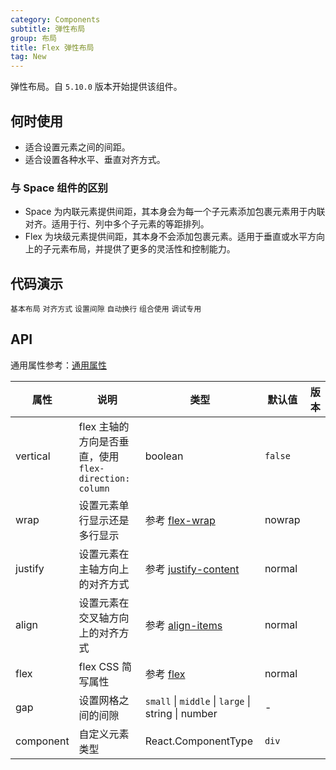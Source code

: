 ```yaml
---
category: Components
subtitle: 弹性布局
group: 布局
title: Flex 弹性布局
tag: New
---
```


弹性布局。自 `5.10.0` 版本开始提供该组件。

## 何时使用

- 适合设置元素之间的间距。
- 适合设置各种水平、垂直对齐方式。

### 与 Space 组件的区别

- Space 为内联元素提供间距，其本身会为每一个子元素添加包裹元素用于内联对齐。适用于行、列中多个子元素的等距排列。
- Flex 为块级元素提供间距，其本身不会添加包裹元素。适用于垂直或水平方向上的子元素布局，并提供了更多的灵活性和控制能力。

## 代码演示

<!-- prettier-ignore -->
<code src="./demo/basic.tsx">基本布局</code>
<code src="./demo/align.tsx">对齐方式</code>
<code src="./demo/gap.tsx">设置间隙</code>
<code src="./demo/wrap.tsx">自动换行</code>
<code src="./demo/combination.tsx">组合使用</code>
<code src="./demo/debug.tsx" debug>调试专用</code>

## API

通用属性参考：[通用属性](/docs/react/common-props)

| 属性 | 说明 | 类型 | 默认值 | 版本 |
| --- | --- | --- | --- | --- |
| vertical | flex 主轴的方向是否垂直，使用 `flex-direction: column` | boolean | `false` |
| wrap | 设置元素单行显示还是多行显示 | 参考 [flex-wrap](https://developer.mozilla.org/zh-CN/docs/Web/CSS/flex-wrap) | nowrap |  |
| justify | 设置元素在主轴方向上的对齐方式 | 参考 [justify-content](https://developer.mozilla.org/zh-CN/docs/Web/CSS/justify-content) | normal |  |
| align | 设置元素在交叉轴方向上的对齐方式 | 参考 [align-items](https://developer.mozilla.org/zh-CN/docs/Web/CSS/align-items) | normal |  |
| flex | flex CSS 简写属性 | 参考 [flex](https://developer.mozilla.org/zh-CN/docs/Web/CSS/flex) | normal |  |
| gap | 设置网格之间的间隙 | `small` \| `middle` \| `large` \| string \| number | - |  |
| component | 自定义元素类型 | React.ComponentType | `div` |  |
